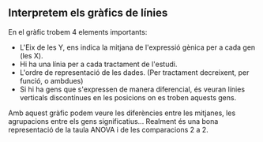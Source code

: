 ## Interpretem els gràfics de línies

En el gràfic trobem 4 elements importants:

- L'Eix de les Y, ens indica la mitjana de l'expressió gènica per a cada gen (les X).
- Hi ha una línia per a cada tractament de l'estudi.
- L'ordre de representació de les dades. (Per tractament decreixent, per funció, o ambdues)
- Si hi ha gens que s'expressen de manera diferencial, és veuran línies verticals discontínues en les posicions on es troben aquests gens.

Amb aquest gràfic podem veure les diferències entre les mitjanes, les agrupacions entre els gens significatius... Realment és una bona representació de la taula ANOVA i de les comparacions 2 a 2.
